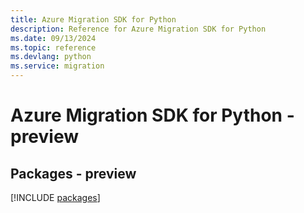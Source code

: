 ```yaml
---
title: Azure Migration SDK for Python
description: Reference for Azure Migration SDK for Python
ms.date: 09/13/2024
ms.topic: reference
ms.devlang: python
ms.service: migration
---
```

# Azure Migration SDK for Python - preview
## Packages - preview
[!INCLUDE [packages](migration-index.md)]